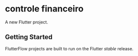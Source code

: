 # controle financeiro

A new Flutter project.

## Getting Started

FlutterFlow projects are built to run on the Flutter _stable_ release.
